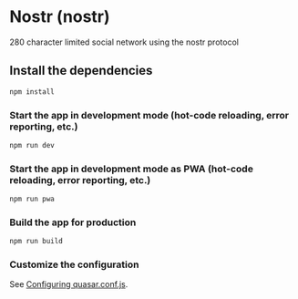 # Nostr (nostr)

280 character limited social network using the nostr protocol

## Install the dependencies
```bash
npm install
```

### Start the app in development mode (hot-code reloading, error reporting, etc.)
```bash
npm run dev
```

### Start the app in development mode as PWA  (hot-code reloading, error reporting, etc.)
```bash
npm run pwa
```

### Build the app for production
```bash
npm run build
```

### Customize the configuration
See [Configuring quasar.conf.js](https://quasar.dev/quasar-cli/quasar-conf-js).

